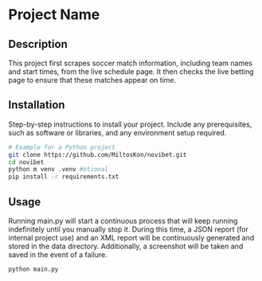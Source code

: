 
# Project Name

## Description
This project first scrapes soccer match information, including team names and start times, from the live schedule page. It then checks the live betting page to ensure that these matches appear on time.

## Installation
Step-by-step instructions to install your project. Include any prerequisites, such as software or libraries, and any environment setup required.

```bash
# Example for a Python project
git clone https://github.com/MiltosKon/novibet.git
cd novibet
python m venv .venv #otional 
pip install -r requirements.txt
```

## Usage
Running main.py will start a continuous process that will keep running indefinitely until you manually stop it. During this time, a JSON report (for internal project use) and an XML report will be continuously generated and stored in the data directory. Additionally, a screenshot will be taken and saved in the event of a failure.
```bash
python main.py
```
